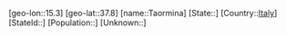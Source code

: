 ﻿---
location: [37.8,15.3]
type: City
tags:
- geo/City


SpocWebEntityId: 34755
isDeleted: false
confidential: public

---
[geo-lon::15.3]
[geo-lat::37.8]
[name::Taormina]
[State::]
[Country::[Italy](geo/Continent/Europe/Italy.md)]
[StateId::]
[Population::]
[Unknown::]


